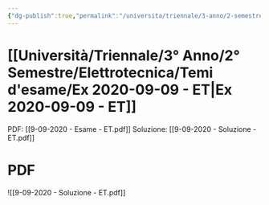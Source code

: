 ```yaml
---
{"dg-publish":true,"permalink":"/universita/triennale/3-anno/2-semestre/elettrotecnica/temi-d-esame/ex-2020-09-09-et/","tags":["UNI"]}
---
```



# [[Università/Triennale/3° Anno/2° Semestre/Elettrotecnica/Temi d'esame/Ex 2020-09-09 - ET\|Ex 2020-09-09 - ET]]

PDF: [[9-09-2020 - Esame - ET.pdf]]
Soluzione: [[9-09-2020 - Soluzione - ET.pdf]]



# PDF

![[9-09-2020 - Soluzione - ET.pdf]]